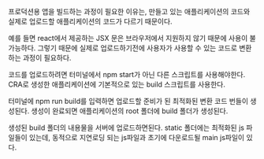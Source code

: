 프로덕션용 앱을 빌드하는 과정이 필요한 이유는,
만들고 있는 애플리케이션의 코드와 실제로 업로드할 애플리케이션의 코드가 다르기 때문이다.

예를 들면 react에서 제공하는 JSX 문은 브라우저에서 지원하지 않기 때문에 사용이 불가능하다.
그렇기 때문에 실제로 업로드하기전에 사용자가 사용할 수 있는 코드로 변환하는 과정이 필요하다.

코드를 업로드하려면 터미널에서 npm start가 아닌 다른 스크립트를 사용해야한다.
CRA로 생성한 애플리케이션에 기본적으로 있는 build 스크립트를 사용한다.

터미널에 npm run build를 입력하면 업로드할 준비가 된 최적화된 변환 코드 번들이 생성된다.
생성이 완료되면 애플리케이션의 root 폴더에 build 폴더가 생성된다.

생성된 build 폴더의 내용물을 서버에 업로드하면된다.
static 폴더에는 최적화된 js 파일들이 있는데, 동적으로 지연로딩 되는 js파일과 초기에 다운로드될 main js파일이 있다.